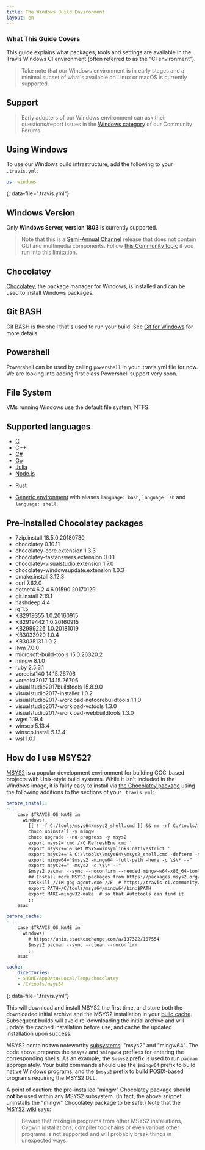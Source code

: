 ```yaml
---
title: The Windows Build Environment
layout: en
---
```


### What This Guide Covers

This guide explains what packages, tools and settings are available in the Travis Windows CI environment (often referred to as the “CI environment”).

> Take note that our Windows environment is in early stages and a minimal subset of what's available on Linux or macOS is currently supported.

## Support

> Early adopters of our Windows environment can ask their questions/report issues in the [Windows category](https://travis-ci.community/c/windows) of our Community Forums.

## Using Windows

To use our Windows build infrastructure, add the following to your `.travis.yml`:

```yaml
os: windows
```
{: data-file=".travis.yml"}

## Windows Version

Only **Windows Server, version 1803** is currently supported.

> Note that this is a [Semi-Annual Channel](https://en.wikipedia.org/wiki/Windows_Server#Semi-Annual_Channel_(SAC)) release that does not contain GUI and multimedia components. Follow [this Community topic](https://travis-ci.community/t/1557) if you run into this limitation.

## Chocolatey

[Chocolatey](https://chocolatey.org/), the package manager for Windows, is installed and can be used to install Windows packages.

## Git BASH

Git BASH is the shell that's used to run your build. See [Git for Windows](https://gitforwindows.org/) for more details.

## Powershell

Powershell can be used by calling `powershell` in your .travis.yml file for now. We are looking into adding first class Powershell support very soon.

## File System

VMs running Windows use the default file system, NTFS.

## Supported languages
- [C](/user/languages/c/)
- [C++](/user/languages/cpp/)
- [C#](/user/languages/csharp/)
- [Go](/user/languages/go/)
- [Julia](/user/languages/julia/)
- [Node.js](/user/languages/nodejs/)
<!-- `language: powershell` is accepted but not operational as of this writing. BCV changes it to `ruby` -->
<!-- `language: script` is accepted but not operational as of this writing. BCV changes it to `ruby` -->
- [Rust](/user/languages/rust/)
<!-- `language: minimal` is accepted but not operational as of this writing so listing aliases explicitly
     because on the link, they are listed as aliases to `minimal` rather than `generic`. BCV changes it to `shell` -->
- [Generic environment](/user/languages/minimal-and-generic/) with aliases `language: bash`, `language: sh` and `language: shell`.

## Pre-installed Chocolatey packages

- 7zip.install 18.5.0.20180730
- chocolatey 0.10.11
- chocolatey-core.extension 1.3.3
- chocolatey-fastanswers.extension 0.0.1
- chocolatey-visualstudio.extension 1.7.0
- chocolatey-windowsupdate.extension 1.0.3
- cmake.install 3.12.3
- curl 7.62.0
- dotnet4.6.2 4.6.01590.20170129
- git.install 2.19.1
- hashdeep 4.4
- jq 1.5
- KB2919355 1.0.20160915
- KB2919442 1.0.20160915
- KB2999226 1.0.20181019
- KB3033929 1.0.4
- KB3035131 1.0.2
- llvm 7.0.0
- microsoft-build-tools 15.0.26320.2
- mingw 8.1.0
- ruby 2.5.3.1
- vcredist140 14.15.26706
- vcredist2017 14.15.26706
- visualstudio2017buildtools 15.8.9.0
- visualstudio2017-installer 1.0.2
- visualstudio2017-workload-netcorebuildtools 1.1.0
- visualstudio2017-workload-vctools 1.3.0
- visualstudio2017-workload-webbuildtools 1.3.0
- wget 1.19.4
- winscp 5.13.4
- winscp.install 5.13.4
- wsl 1.0.1

## How do I use MSYS2?

[MSYS2](https://www.msys2.org/) is a popular development environment for building GCC-based projects with Unix-style build systems. While it isn't included in the Windows image, it is fairly easy to install via [the Chocolatey package](https://chocolatey.org/packages/msys2) using the following additions to the sections of your `.travis.yml`:

```yaml
before_install:
- |-
    case $TRAVIS_OS_NAME in
      windows)
        [[ ! -f C:/tools/msys64/msys2_shell.cmd ]] && rm -rf C:/tools/msys64
        choco uninstall -y mingw
        choco upgrade --no-progress -y msys2
        export msys2='cmd //C RefreshEnv.cmd '
        export msys2+='& set MSYS=winsymlinks:nativestrict '
        export msys2+='& C:\\tools\\msys64\\msys2_shell.cmd -defterm -no-start'
        export mingw64="$msys2 -mingw64 -full-path -here -c \$\* --"
        export msys2+=" -msys2 -c \$\* --"
        $msys2 pacman --sync --noconfirm --needed mingw-w64-x86_64-toolchain
        ## Install more MSYS2 packages from https://packages.msys2.org/base here
        taskkill //IM gpg-agent.exe //F  # https://travis-ci.community/t/4967
        export PATH=/C/tools/msys64/mingw64/bin:$PATH
        export MAKE=mingw32-make  # so that Autotools can find it
        ;;
    esac

before_cache:
- |-
    case $TRAVIS_OS_NAME in
      windows)
        # https://unix.stackexchange.com/a/137322/107554
        $msys2 pacman --sync --clean --noconfirm
        ;;
    esac

cache:
    directories:
    - $HOME/AppData/Local/Temp/chocolatey
    - /C/tools/msys64
```
{: data-file=".travis.yml"}

This will download and install MSYS2 the first time, and store both the downloaded initial archive and the MSYS2 installation in your [build cache](/user/caching/#arbitrary-directories). Subsequent builds will avoid re-downloading the initial archive and will update the cached installation before use, and cache the updated installation upon success.

MSYS2 contains two noteworthy [subsystems](https://github.com/msys2/msys2/wiki/MSYS2-introduction#subsystems): "msys2" and "mingw64". The code above prepares the `$msys2` and `$mingw64` prefixes for entering the corresponding shells. As an example, the `$msys2` prefix is used to run `pacman` appropriately. Your build commands should use the `$mingw64` prefix to build native Windows programs, and the `$msys2` prefix to build POSIX-based programs requiring the MSYS2 DLL.

A point of caution: the pre-installed "mingw" Chocolatey package should **not** be used within any MSYS2 subsystem. (In fact, the above snippet uninstalls the "mingw" Chocolatey package to be safe.) Note that the [MSYS2 wiki](https://github.com/msys2/msys2/wiki/MSYS2-introduction#path) says:

>Beware that mixing in programs from other MSYS2 installations, Cygwin installations, compiler toolchains or even various other programs is not supported and will probably break things in unexpected ways.